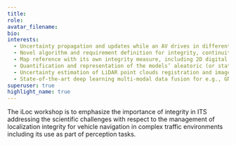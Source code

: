 ```yaml
---
title:
role: 
avatar_filename: 
bio: 
interests:
  - Uncertainty propagation and updates while an AV drives in different environments. 
  - Novel algorithm and requirement definition for integrity, continuity, availability, and accuracy evaluation for intelligent transportation 
  - Map reference with its own integrity measure, including 2D digital map, high-definition map, 3D map/3D city model, even more precise survey map with both dynamic and static objects. 
  - Quantification and representation of the models’ aleatoric (or statistical) and epistemic (or systematic) uncertainties for both environmental perception and localization. 
  - Uncertainty estimation of LiDAR point clouds registration and imagery data processing in e.g., probabilistic and deep learning-based models. 
  - State-of-the-art deep learning multi-modal data fusion for e.g., GNSS, LiDAR point clouds, images, 3D map localization information with integrity estimation.
superuser: true
highlight_name: true
---
```

The iLoc workshop is to emphasize the importance of integrity in ITS addressing the scientific challenges with respect to the management of localization integrity for vehicle navigation in complex traffic environments including its use as part of perception tasks.
